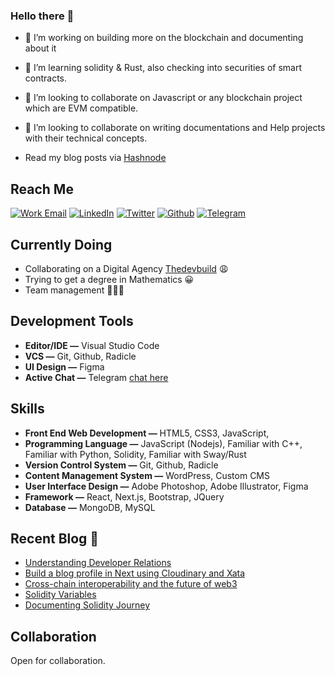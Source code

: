 ### Hello there 👋

- 🔭 I’m working on building more on the blockchain and documenting about it
- 🌱 I’m learning solidity & Rust, also checking into securities of smart contracts.
- 👯 I’m looking to collaborate on Javascript or any blockchain project which are EVM compatible.
- 👯 I’m looking to collaborate on writing documentations and Help projects with their technical concepts.

- Read my blog posts via [Hashnode](https://izzycious.hashnode.dev/)

<!--
**Izzycious/Izzycious** is a ✨ _special_ ✨ repository because its `README.md` (this file) appears on your GitHub profile.
-->

## Reach Me

[![Work Email](https://img.shields.io/badge/mail-WORK-white?style=for-the-badge&logo=mail)](mailto:ishaqnasir.py@gmail.com)
[![LinkedIn](https://img.shields.io/badge/linkedin-Izzycious-blue?style=for-the-badge&logo=linkedin)](https://linkedin.com/in/nasir-ishaq-199446137/)
[![Twitter](https://img.shields.io/badge/twitter-Izzycious-blue?style=for-the-badge&logo=twitter)](https://twitter.com/blvc_izzy)
[![Github](https://img.shields.io/badge/Github-Izzycious-gold?style=for-the-badge&logo=github)](https://github.com/izzycious)
[![Telegram](https://img.shields.io/badge/telegram-Izzycious-blue?style=for-the-badge&logo=telegram)](https://t.me/Blackninja2)

## Currently Doing

- Collaborating on a Digital Agency [Thedevbuild](https://thedevbuild.com) 😩
- Trying to get a degree in Mathematics 😀
- Team management 👨🏾‍💼

## Development Tools

- **Editor/IDE —** Visual Studio Code
- **VCS —** Git, Github, Radicle
- **UI Design —** Figma
- **Active Chat —** Telegram [chat here](t.me/Blackninja2)

## Skills

- **Front End Web Development —** HTML5, CSS3, JavaScript,
- **Programming Language —** JavaScript (Nodejs), Familiar with C++, Familiar with Python, Solidity, Familiar with Sway/Rust
- **Version Control System —** Git, Github, Radicle
- **Content Management System —** WordPress, Custom CMS
- **User Interface Design —** Adobe Photoshop, Adobe Illustrator, Figma
- **Framework —** React, Next.js, Bootstrap, JQuery
- **Database —** MongoDB, MySQL

## Recent Blog :blue_book:

<!-- BLOG-POST-LIST:START -->
- [Understanding Developer Relations](https://izzycious.hashnode.dev/understanding-developer-relations-clby19bly000q08mg9wcxbr21)
- [Build a blog profile in Next using Cloudinary and Xata](https://dev.to/hackmamba/build-a-blog-profile-in-next-using-cloudinary-and-xata-3ce6)
- [Cross-chain interoperability and the future of web3](https://izzycious.hashnode.dev/cross-chain-interoperability-and-the-future-of-web3-clb1m66wz000908l17nh9852w)
- [Solidity Variables](https://izzycious.hashnode.dev/solidity-variables-cl8cyyctp01gawpnvg6q14doh)
- [Documenting Solidity Journey](https://izzycious.hashnode.dev/documenting-solidity-journey-cl8bp6r6z000wiinvcxg95psd)
<!-- BLOG-POST-LIST:END -->

## Collaboration

Open for collaboration.
